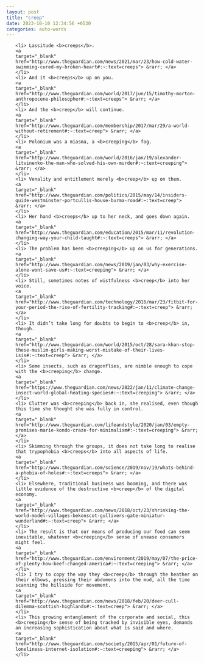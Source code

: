 ```yaml
---
layout: post
title: "creep"
date: 2023-10-10 12:34:56 +0530
categories: auto-words
---
```

<ol>

    <li> Lassitude <b>creeps</b>.
    <a 
    target="_blank" 
    href="http://www.theguardian.com/news/2021/mar/23/how-cold-water-swimming-cured-my-broken-heart#:~:text=creeps"> &rarr; </a>
    </li>
    <li> And it <b>creeps</b> up on you.
    <a 
    target="_blank" 
    href="http://www.theguardian.com/world/2017/jun/15/timothy-morton-anthropocene-philosopher#:~:text=creeps"> &rarr; </a>
    </li>
    <li> And the <b>creep</b> will continue.
    <a 
    target="_blank" 
    href="http://www.theguardian.com/membership/2017/mar/29/a-world-without-retirement#:~:text=creep"> &rarr; </a>
    </li>
    <li> Polonium was a miasma, a <b>creeping</b> fog.
    <a 
    target="_blank" 
    href="http://www.theguardian.com/world/2016/jan/19/alexander-litvinenko-the-man-who-solved-his-own-murder#:~:text=creeping"> &rarr; </a>
    </li>
    <li> Venality and entitlement merely <b>creep</b> up on them.
    <a 
    target="_blank" 
    href="http://www.theguardian.com/politics/2015/may/14/insiders-guide-westminster-portcullis-house-burma-road#:~:text=creep"> &rarr; </a>
    </li>
    <li> Her hand <b>creeps</b> up to her neck, and goes down again.
    <a 
    target="_blank" 
    href="http://www.theguardian.com/education/2015/mar/11/revolution-changing-way-your-child-taught#:~:text=creeps"> &rarr; </a>
    </li>
    <li> The problem has been <b>creeping</b> up on us for generations.
    <a 
    target="_blank" 
    href="http://www.theguardian.com/news/2019/jan/03/why-exercise-alone-wont-save-us#:~:text=creeping"> &rarr; </a>
    </li>
    <li> Still, sometimes notes of wistfulness <b>creep</b> into her voice.
    <a 
    target="_blank" 
    href="http://www.theguardian.com/technology/2016/mar/23/fitbit-for-your-period-the-rise-of-fertility-tracking#:~:text=creep"> &rarr; </a>
    </li>
    <li> It didn’t take long for doubts to begin to <b>creep</b> in, though.
    <a 
    target="_blank" 
    href="http://www.theguardian.com/world/2015/oct/28/sara-khan-stop-these-muslim-girls-making-worst-mistake-of-their-lives-isis#:~:text=creep"> &rarr; </a>
    </li>
    <li> Some insects, such as dragonflies, are nimble enough to cope with the <b>creeping</b> change.
    <a 
    target="_blank" 
    href="https://www.theguardian.com/news/2022/jan/11/climate-change-insect-world-global-heating-species#:~:text=creeping"> &rarr; </a>
    </li>
    <li> Clutter was <b>creeping</b> back in, she realised, even though this time she thought she was fully in control.
    <a 
    target="_blank" 
    href="http://www.theguardian.com/lifeandstyle/2020/jan/03/empty-promises-marie-kondo-craze-for-minimalism#:~:text=creeping"> &rarr; </a>
    </li>
    <li> Skimming through the groups, it does not take long to realise that trypophobia <b>creeps</b> into all aspects of life.
    <a 
    target="_blank" 
    href="http://www.theguardian.com/science/2019/nov/19/whats-behind-a-phobia-of-holes#:~:text=creeps"> &rarr; </a>
    </li>
    <li> Elsewhere, traditional business was booming, and there was little evidence of the destructive <b>creep</b> of the digital economy.
    <a 
    target="_blank" 
    href="http://www.theguardian.com/news/2018/oct/23/shrinking-the-world-model-villages-bekonscot-gullivers-gate-miniatur-wunderland#:~:text=creep"> &rarr; </a>
    </li>
    <li> The result is that our means of producing our food can seem inevitable, whatever <b>creeping</b> sense of unease consumers might feel.
    <a 
    target="_blank" 
    href="http://www.theguardian.com/environment/2019/may/07/the-price-of-plenty-how-beef-changed-america#:~:text=creeping"> &rarr; </a>
    </li>
    <li> I try to copy the way they <b>creep</b> through the heather on their elbows, pressing their abdomens into the mud, all the time scanning the hillside for movement.
    <a 
    target="_blank" 
    href="http://www.theguardian.com/news/2018/feb/20/deer-cull-dilemma-scottish-highlands#:~:text=creep"> &rarr; </a>
    </li>
    <li> This growing entanglement of the corporate and social, this <b>creeping</b> sense of being tracked by invisible eyes, demands an increasing sophistication about what is said and where.
    <a 
    target="_blank" 
    href="http://www.theguardian.com/society/2015/apr/01/future-of-loneliness-internet-isolation#:~:text=creeping"> &rarr; </a>
    </li>